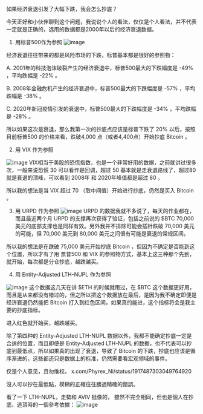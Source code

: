 如果经济衰退引发了大幅下跌，我会怎么抄底？

今天正好和小伙伴聊到这个问题，我说说个人的看法，仅仅是个人看法，并不代表一定就是正确的，选用的数据都是2000年以后的经济衰退数据。

1. 用标普500作为参照
![image](https://github.com/user-attachments/assets/a820c9b0-27f8-430f-b420-95f9607a3e9d)

经济衰退往往带来的都是风险市场的下跌，标普基本都是很好的参照物：

A. 2001年的科技泡沫破裂产生的经济衰退中，标普500最大的下跌幅度是 -49% ，平均跌幅是 -22% 。

B. 2008年金融危机产生的经济衰退中，标普500最大的下跌幅度是 -57% ，平均跌幅是 -38% 。

C. 2020年新冠疫情引发的衰退中，标普500最大的下跌幅度是 -34% ，平均跌幅是 -28% 。

所以如果这次是衰退，那么我第一次的抄底点应该是标普下跌了 20% 以后，按照目前标普500 的价格来看，跌破4,000 点（或者4,400点）开始抄底 Bitcoin 。

2. 用 VIX 作为参照

![image](https://github.com/user-attachments/assets/87c95651-cb03-4bf3-97c0-f5568c68278c)
VIX相当于美股的恐慌指数，也是一个非常好用的数据，之前就讲过很多次，一般来说恐慌 30 可以看作是回调，超过 50 基本就是走衰退路线了，超过80就是衰退的顶峰，可以看到 2008年 和 2020年峰值都是超过 80 。

所以我的想法是当 VIX 超过 70 （取中间值）开始进行抄底，仍然是买入 Bitcoin 。

3. 用 URPD 作为参照
![image](https://github.com/user-attachments/assets/d0985d57-3388-45fc-a10c-75f0c97a404c)
URPD 的数据我就不多说了，每天的作业都在，而且最近两个月 URPD 的支撑再次获得了验证，包括之前说的 $BTC 70,000 美元的底部支撑也是同样有效。另外我并不排除可能会插针跌破 70,000 美元的可能，但 70,000 美元到 80,000 美元之间很有可能是衰退的常规区间。

所以我的想法是在跌破 75,000 美元开始抄底 Bitcoin ，但因为不确定是否能到这个位置，所以才有了用 票普500 和 VIX 的参照物方式，基本上这三种那个先到，就开始，每次都是分仓抄底，越跌越买。

4. 用 Entity-Adjusted LTH-NUPL 作为参照

![image](https://github.com/user-attachments/assets/ea9ce369-1252-4b3d-ab41-84a69c534f42)
这个数据这几天在讲 $ETH 的时候就用过，在 $BTC 这个数据更好用，而且是从来都没有错过的，但之所以把这个数据放在最后，是因为我不确定即便是经济衰退仍然能把 Bitcoin 打入到红色区间，如果真的能进，这个指标将会是我主要的抄底指标。

进入红色就开始买，越跌越买。

除了第四种的 Entity-Adjusted LTH-NUPL 数据以外，我都不能确定抄底一定是合适的位置，而且即便是 Entity-Adjusted LTH-NUPL 的数据，也不代表可以抄底到最低点，所以如果真的出现了衰退，导致了 Bitcoin 的下跌，抄底也应该是循序渐进的，这些都还只是数据上的标准，仍然需要看宏观领域的事件。

仅是个人意见，且勿维权。 x.com/Phyrex_Ni/status/1917487303049764920

沒人可以抄在最低點，模糊的正確往往勝過精確的錯誤。

看了一下 LTH-NUPL，走勢和 AVIV 挺像的，
雖然不完全相同，但也是個人在抄底、逃頂時的一個參考依據：
![image](https://github.com/user-attachments/assets/a2481b7b-dd49-442b-9b9d-a295a9332e88)





